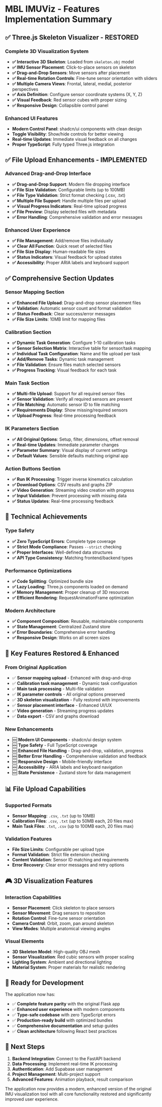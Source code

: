 # MBL IMUViz - Features Implementation Summary

## ✅ **Three.js Skeleton Visualizer - RESTORED**

### **Complete 3D Visualization System**
- **✅ Interactive 3D Skeleton**: Loaded from `skeleton.obj` model
- **✅ IMU Sensor Placement**: Click-to-place sensors on skeleton
- **✅ Drag-and-Drop Sensors**: Move sensors after placement
- **✅ Real-time Rotation Controls**: Fine-tune sensor orientation with sliders
- **✅ Multiple Camera Views**: Frontal, lateral, medial, posterior perspectives
- **✅ Axis Definition**: Configure sensor coordinate systems (X, Y, Z)
- **✅ Visual Feedback**: Red sensor cubes with proper sizing
- **✅ Responsive Design**: Collapsible control panel

### **Enhanced UI Features**
- **Modern Control Panel**: shadcn/ui components with clean design
- **Toggle Visibility**: Show/hide controls for better viewing
- **Real-time Updates**: Immediate visual feedback on all changes
- **Proper TypeScript**: Fully typed Three.js integration

## ✅ **File Upload Enhancements - IMPLEMENTED**

### **Advanced Drag-and-Drop Interface**
- **✅ Drag-and-Drop Support**: Modern file dropping interface
- **✅ File Size Validation**: Configurable limits (up to 100MB)
- **✅ File Type Validation**: Strict format checking (.csv, .txt)
- **✅ Multiple File Support**: Handle multiple files per upload
- **✅ Visual Progress Indicators**: Real-time upload progress
- **✅ File Preview**: Display selected files with metadata
- **✅ Error Handling**: Comprehensive validation and error messages

### **Enhanced User Experience**
- **✅ File Management**: Add/remove files individually
- **✅ Clear All Function**: Quick reset of selected files
- **✅ File Size Display**: Human-readable file sizes
- **✅ Status Indicators**: Visual feedback for upload states
- **✅ Accessibility**: Proper ARIA labels and keyboard support

## ✅ **Comprehensive Section Updates**

### **Sensor Mapping Section**
- **✅ Enhanced File Upload**: Drag-and-drop sensor placement files
- **✅ Validation**: Automatic sensor count and format validation
- **✅ Status Feedback**: Clear success/error messages
- **✅ File Size Limits**: 10MB limit for mapping files

### **Calibration Section**
- **✅ Dynamic Task Generation**: Configure 1-10 calibration tasks
- **✅ Sensor Selection Matrix**: Interactive table for sensor/task mapping
- **✅ Individual Task Configuration**: Name and file upload per task
- **✅ Add/Remove Tasks**: Dynamic task management
- **✅ File Validation**: Ensure files match selected sensors
- **✅ Progress Tracking**: Visual feedback for each task

### **Main Task Section**
- **✅ Multi-file Upload**: Support for all required sensor files
- **✅ Sensor Validation**: Verify all required sensors are present
- **✅ File Matching**: Automatic sensor ID to file matching
- **✅ Requirements Display**: Show missing/required sensors
- **✅ Upload Progress**: Real-time processing feedback

### **IK Parameters Section**
- **✅ All Original Options**: Setup, filter, dimensions, offset removal
- **✅ Real-time Updates**: Immediate parameter changes
- **✅ Parameter Summary**: Visual display of current settings
- **✅ Default Values**: Sensible defaults matching original app

### **Action Buttons Section**
- **✅ Run IK Processing**: Trigger inverse kinematics calculation
- **✅ Download Options**: CSV results and graphs ZIP
- **✅ Video Generation**: Streaming video creation with progress
- **✅ Input Validation**: Prevent processing with missing data
- **✅ Status Updates**: Real-time processing feedback

## 🎯 **Technical Achievements**

### **Type Safety**
- **✅ Zero TypeScript Errors**: Complete type coverage
- **✅ Strict Mode Compliance**: Passes `--strict` checking
- **✅ Proper Interfaces**: Well-defined data structures
- **✅ API Type Consistency**: Matching frontend/backend types

### **Performance Optimizations**
- **✅ Code Splitting**: Optimized bundle size
- **✅ Lazy Loading**: Three.js components loaded on demand
- **✅ Memory Management**: Proper cleanup of 3D resources
- **✅ Efficient Rendering**: RequestAnimationFrame optimization

### **Modern Architecture**
- **✅ Component Composition**: Reusable, maintainable components
- **✅ State Management**: Centralized Zustand store
- **✅ Error Boundaries**: Comprehensive error handling
- **✅ Responsive Design**: Works on all screen sizes

## 🚀 **Key Features Restored & Enhanced**

### **From Original Application**
- ✅ **Sensor mapping upload** - Enhanced with drag-and-drop
- ✅ **Calibration task management** - Dynamic task configuration
- ✅ **Main task processing** - Multi-file validation
- ✅ **IK parameter controls** - All original options preserved
- ✅ **3D skeleton visualization** - Fully restored with improvements
- ✅ **Sensor placement interface** - Enhanced UI/UX
- ✅ **Video generation** - Streaming progress updates
- ✅ **Data export** - CSV and graphs download

### **New Enhancements**
- 🆕 **Modern UI Components** - shadcn/ui design system
- 🆕 **Type Safety** - Full TypeScript coverage
- 🆕 **Enhanced File Handling** - Drag-and-drop, validation, progress
- 🆕 **Better Error Handling** - Comprehensive validation and feedback
- 🆕 **Responsive Design** - Mobile-friendly interface
- 🆕 **Accessibility** - ARIA labels and keyboard navigation
- 🆕 **State Persistence** - Zustand store for data management

## 📊 **File Upload Capabilities**

### **Supported Formats**
- **Sensor Mapping**: `.csv`, `.txt` (up to 10MB)
- **Calibration Files**: `.csv`, `.txt` (up to 50MB each, 20 files max)
- **Main Task Files**: `.txt`, `.csv` (up to 100MB each, 20 files max)

### **Validation Features**
- **File Size Limits**: Configurable per upload type
- **Format Validation**: Strict file extension checking
- **Content Validation**: Sensor ID matching and requirements
- **Error Recovery**: Clear error messages and retry options

## 🎮 **3D Visualization Features**

### **Interaction Capabilities**
- **Sensor Placement**: Click skeleton to place sensors
- **Sensor Movement**: Drag sensors to reposition
- **Rotation Control**: Fine-tune sensor orientation
- **Camera Control**: Orbit, zoom, pan around skeleton
- **View Modes**: Multiple anatomical viewing angles

### **Visual Elements**
- **3D Skeleton Model**: High-quality OBJ mesh
- **Sensor Visualization**: Red cubic sensors with proper scaling
- **Lighting System**: Ambient and directional lighting
- **Material System**: Proper materials for realistic rendering

## 🔄 **Ready for Development**

The application now has:
- ✅ **Complete feature parity** with the original Flask app
- ✅ **Enhanced user experience** with modern components
- ✅ **Type-safe codebase** with zero TypeScript errors
- ✅ **Production-ready build** with optimized bundles
- ✅ **Comprehensive documentation** and setup guides
- ✅ **Clean architecture** following React best practices

## 🚀 **Next Steps**

1. **Backend Integration**: Connect to the FastAPI backend
2. **Data Processing**: Implement real-time IK processing
3. **Authentication**: Add Supabase user management
4. **Project Management**: Multi-project support
5. **Advanced Features**: Animation playback, result comparison

The application now provides a modern, enhanced version of the original IMU visualization tool with all core functionality restored and significantly improved user experience. 